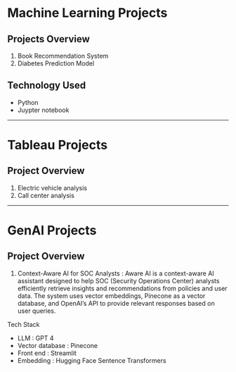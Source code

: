 # Machine Learning Projects

## Projects Overview
1)  Book Recommendation System
2)  Diabetes Prediction Model

## Technology Used
- Python
- Juypter notebook
---------------------------------------------------
# Tableau Projects

## Project Overview
1)  Electric vehicle analysis
2)  Call center analysis

--------------------------------------------------

# GenAI Projects

## Project Overview

1)  Context-Aware AI for SOC Analysts : Aware AI is a context-aware AI assistant designed to help SOC (Security Operations Center) analysts efficiently retrieve insights and recommendations from policies and user data. The system uses vector embeddings, Pinecone as a vector database, and OpenAI’s API to provide relevant responses based on user queries.

Tech Stack
- LLM : GPT 4
- Vector database : Pinecone
- Front end : Streamlit
- Embedding : Hugging Face Sentence Transformers






